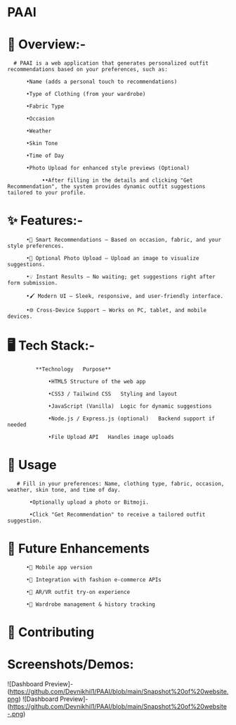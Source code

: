 # PAAI
# 📌 Overview:-

      # PAAI is a web application that generates personalized outfit recommendations based on your preferences, such as:

          •Name (adds a personal touch to recommendations)

          •Type of Clothing (from your wardrobe)

          •Fabric Type

          •Occasion

          •Weather

          •Skin Tone

          •Time of Day

          •Photo Upload for enhanced style previews (Optional)

               ••After filling in the details and clicking "Get Recommendation", the system provides dynamic outfit suggestions tailored to your profile.

# ✨ Features:-

          •🎯 Smart Recommendations – Based on occasion, fabric, and your style preferences.

          •📸 Optional Photo Upload – Upload an image to visualize suggestions.

          •💡 Instant Results – No waiting; get suggestions right after form submission.

          •🖌 Modern UI – Sleek, responsive, and user-friendly interface.

          •🌐 Cross-Device Support – Works on PC, tablet, and mobile devices.

# 🖥 Tech Stack:-
             
             **Technology	Purpose**
          
                 •HTML5	Structure of the web app
                 
                 •CSS3 / Tailwind CSS	Styling and layout
                 
                 •JavaScript (Vanilla)	Logic for dynamic suggestions
                 
                 •Node.js / Express.js (optional)	Backend support if needed
                 
                 •File Upload API	Handles image uploads

# 📌 Usage

       # Fill in your preferences: Name, clothing type, fabric, occasion, weather, skin tone, and time of day.

           •Optionally upload a photo or Bitmoji.

           •Click "Get Recommendation" to receive a tailored outfit suggestion.

# 🔮 Future Enhancements

          •📱 Mobile app version

          •🛒 Integration with fashion e-commerce APIs

          •🎨 AR/VR outfit try-on experience
 
          •📂 Wardrobe management & history tracking

# 🤝 Contributing

# Screenshots/Demos:
 ![Dashboard Preview]-(https://github.com/Devnikhil1/PAAI/blob/main/Snapshot%20of%20website.png)
  ![Dashboard Preview]-(https://github.com/Devnikhil1/PAAI/blob/main/Snapshot%20of%20website-.png)

  


